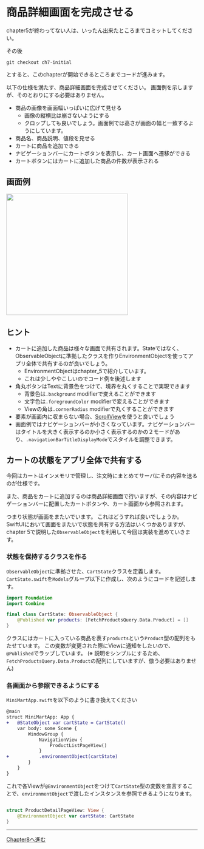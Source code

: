 # 商品詳細画面を完成させる

chapter5が終わってない人は、いったん出来たところまでコミットしてください。

その後
```
git checkout ch7-initial
```
とすると、このchapterが開始できるところまでコードが進みます。

以下の仕様を満たす、商品詳細画面を完成させてください。
画面例を示しますが、そのとおりにする必要はありません。

- 商品の画像を画面幅いっぱいに広げて見せる
  - 画像の縦横比は崩さないようにする
  - クロップしても良いでしょう。画面例では高さが画面の幅と一致するようにしています。
- 商品名、商品説明、値段を見せる
- カートに商品を追加できる
- ナビゲーションバーにカートボタンを表示し、カート画面へ遷移ができる
- カートボタンにはカートに追加した商品の件数が表示される

## 画面例

<img src="images/ch7/example.png" width="320" />

## ヒント

- カートに追加した商品は様々な画面で共有されます。Stateではなく、ObservableObjectに準拠したクラスを作りEnvironmentObjectを使ってアプリ全体で共有するのが良いでしょう。
  - EnvironmentObjectはchapter_5で紹介しています。
  - これは少しややこしいのでコード例を後述します
- 角丸ボタンはTextに背景色をつけて、境界を丸くすることで実現できます
  - 背景色は`.background` modifierで変えることができます
  - 文字色は`.foregroundColor` modifierで変えることができます
  - Viewの角は`.cornerRadius` modifierで丸くすることができます
- 要素が画面内に収まらない場合、[ScrollView](https://developer.apple.com/documentation/swiftui/scrollview)を使うと良いでしょう
- 画面例ではナビゲーションバーが小さくなっています。ナビゲーションバーはタイトルを大きく表示するのか小さく表示するのかの２モードがあり、`.navigationBarTitleDisplayMode`でスタイルを調整できます。

## カートの状態をアプリ全体で共有する

今回はカートはインメモリで管理し、注文時にまとめてサーバにその内容を送るのが仕様です。

また、商品をカートに追加するのは商品詳細画面で行いますが、その内容はナビゲーションバーに配置したカートボタンや、カート画面から参照されます。

つまり状態が画面をまたいでいます。
これはどうすれば良いでしょうか。
SwiftUIにおいて画面をまたいで状態を共有する方法はいくつかありますが、chapter 5で説明した`ObservableObject`を利用して今回は実装を進めていきます。

### 状態を保持するクラスを作る

`ObservableObject`に準拠させた、`CartState`クラスを定義します。
`CartState.swift`を`Models`グループ以下に作成し、次のようにコードを記述します。

```swift
import Foundation
import Combine

final class CartState: ObservableObject {
    @Published var products: [FetchProductsQuery.Data.Product] = []
}

```

クラスにはカートに入っている商品を表す`products`という`Product`型の配列をもたせています。
この変数が変更された際にViewに通知をしたいので、`@Published`でラップしています。
(※ 説明をシンプルにするため、`FetchProductsQuery.Data.Product`の配列にしていますが、倣う必要はありません)

### 各画面から参照できるようにする

`MiniMartApp.swift`を以下のように書き換えてください

```diff
@main
struct MiniMartApp: App {
+   @StateObject var cartState = CartState()
    var body: some Scene {
        WindowGroup {
            NavigationView {
                ProductListPageView()
            }
+           .environmentObject(cartState)
        }
    }
}

```

これで各Viewが`@EnvironmentObject`をつけて`CartState`型の変数を宣言することで、`environmentObject`で渡したインスタンスを参照できるようになります。

```swift

struct ProductDetailPageView: View {
    @EnvironmentObject var cartState: CartState
}

```


---

[Chapter8へ進む](chapter_08.md)
